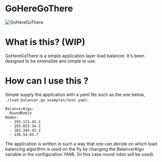 # GoHereGoThere

![GoHereGoThere](https://user-images.githubusercontent.com/14715156/57989207-6f5a8680-7a65-11e9-899f-465cd1aa26a5.png)

# What is this? (WIP)

GoHereGoThere is a simple application layer load balancer. It's been designed to be extensible and simple to use.

# How can I use this ?

Simple supply the application with a yaml file such as the one below, `./load_balancer.go examples/test.yaml`:
```
BalancerAlgo:
  RoundRobin
Nodes:
  - 192.123.43.2
  - 192.023.34.2
  - 182.345.43.2
  - 136.54.65.7
```
The application is written in such a way that one can decide on which load balancing algorithm is used on the fly by changing the BalancerAlgo variable in the configuration YAML (In this case round robin will be used).
